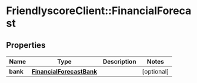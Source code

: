 # FriendlyscoreClient::FinancialForecast

## Properties
Name | Type | Description | Notes
------------ | ------------- | ------------- | -------------
**bank** | [**FinancialForecastBank**](FinancialForecastBank.md) |  | [optional] 


